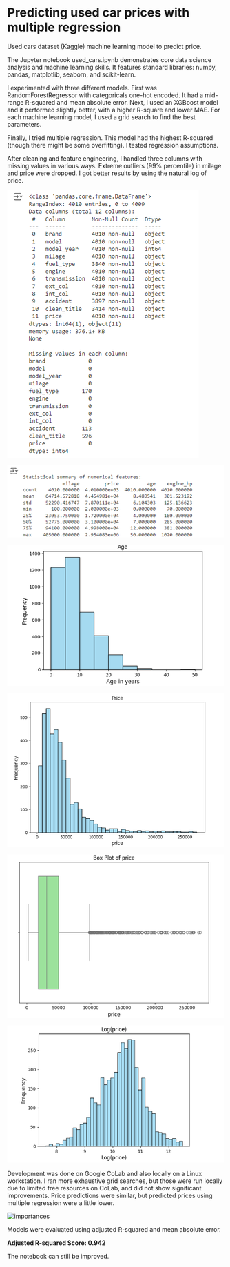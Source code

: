 # Predicting used car prices with multiple regression
Used cars dataset (Kaggle) machine learning model to predict price.

The Jupyter notebook used_cars.ipynb demonstrates core data science analysis and machine learning skills. It features standard libraries: numpy, pandas, matplotlib, seaborn, and scikit-learn.

I experimented with three different models. First was RandomForestRegressor with categoricals one-hot encoded. It had a mid-range R-squared and mean absolute error. 
Next, I used an XGBoost model and it performed slightly better, with a higher R-square and lower MAE.
For each machine learning model, I used a grid search to find the best parameters.

Finally, I tried multiple regression. This model had the highest R-squared (though there might be some overfitting). 
I tested regression assumptions.

After cleaning and feature engineering, I handled three columns with missing values in various ways. Extreme outliers (99% percentile) in milage and price were dropped. 
I got better results by using the natural log of price.

![info](used-cars-info.png)

![info-2](used-cars-info-2.png)

![age histogram](used-cars-age-histogram.png)

![price histogram](used-cars-price-histogram.png)

![price boxplot](used-cars-price-boxplot.png)

![log(price) histogram](used-cars-log-price-histogram.png)

Development was done on Google CoLab and also locally on a Linux workstation. I ran more exhaustive grid searches, but those were run locally due to limited free resources on CoLab, and did not show significant improvements. Price predictions were similar, but predicted prices using multiple regression were a little lower. 

![importances](https://github.com/user-attachments/assets/81467431-3f0c-4d10-80db-810458470716)

Models were evaluated using adjusted R-squared and mean absolute error.

**Adjusted R-squared Score: 0.942**

The notebook can still be improved.




